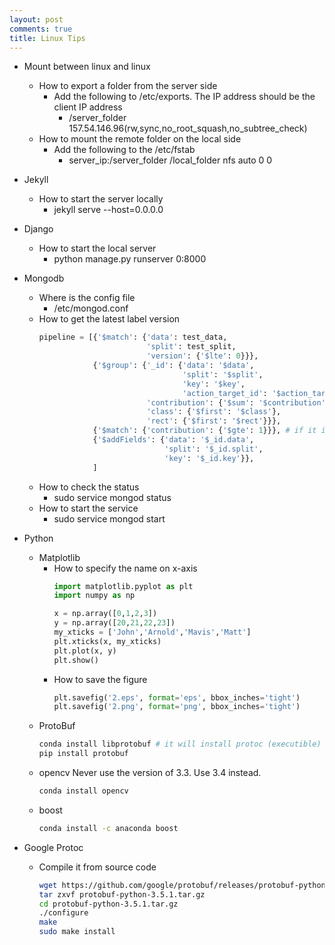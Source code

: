 ```yaml
---
layout: post
comments: true
title: Linux Tips
---
```


* Mount between linux and linux
    * How to export a folder from the server side
        * Add the following to /etc/exports. The IP address should be the
    client IP address
            * /server_folder       157.54.146.96(rw,sync,no_root_squash,no_subtree_check) 
    * How to mount the remote folder on the local side
        * Add the following to the /etc/fstab
            * server_ip:/server_folder         /local_folder   nfs    auto    0       0

* Jekyll
    * How to start the server locally
        * jekyll serve --host=0.0.0.0

* Django
    * How to start the local server
        * python manage.py runserver 0:8000

* Mongodb
    * Where is the config file
        * /etc/mongod.conf
    * How to get the latest label version
      ``` python
      pipeline = [{'$match': {'data': test_data, 
                              'split': test_split,
                              'version': {'$lte': 0}}},
                  {'$group': {'_id': {'data': '$data',
                                      'split': '$split',
                                      'key': '$key',
                                      'action_target_id': '$action_target_id'},
                              'contribution': {'$sum': '$contribution'},
                              'class': {'$first': '$class'},
                              'rect': {'$first': '$rect'}}},
                  {'$match': {'contribution': {'$gte': 1}}}, # if it is 0, it means we removed the box
                  {'$addFields': {'data': '$_id.data', 
                                  'split': '$_id.split',
                                  'key': '$_id.key'}},
                  ]
      ```
    * How to check the status
        * sudo service mongod status
    * How to start the service
        * sudo service mongod start

* Python
    * Matplotlib
        * How to specify the name on x-axis
          ```python
          import matplotlib.pyplot as plt
          import numpy as np
          
          x = np.array([0,1,2,3])
          y = np.array([20,21,22,23])
          my_xticks = ['John','Arnold','Mavis','Matt']
          plt.xticks(x, my_xticks)
          plt.plot(x, y)
          plt.show()
          ```
        * How to save the figure
          ```python
          plt.savefig('2.eps', format='eps', bbox_inches='tight')
          plt.savefig('2.png', format='png', bbox_inches='tight')
          ```
    * ProtoBuf
      ```bash
      conda install libprotobuf # it will install protoc (executible) and the include/lib. The python lib is not installed
      pip install protobuf
      ```
    * opencv
      Never use the version of 3.3. Use 3.4 instead.
      ```bash
      conda install opencv
      ```
    * boost
      ```bash
      conda install -c anaconda boost
      ```

* Google Protoc
    * Compile it from source code
      ```bash
      wget https://github.com/google/protobuf/releases/protobuf-python-3.5.1.tar.gz
      tar zxvf protobuf-python-3.5.1.tar.gz
      cd protobuf-python-3.5.1.tar.gz
      ./configure
      make
      sudo make install
      ```

